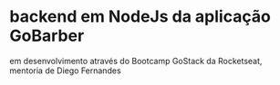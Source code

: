 # backend em NodeJs da aplicação GoBarber

em desenvolvimento através do Bootcamp GoStack da Rocketseat, mentoria de Diego Fernandes
